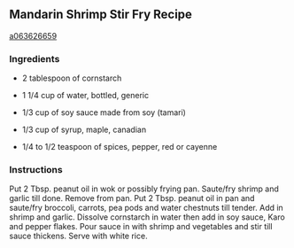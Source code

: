 ## Mandarin Shrimp Stir Fry Recipe

[a063626659](http://cookeatshare.com/recipes/mandarin-shrimp-stir-fry-53203)

### Ingredients

 - 2 tablespoon of cornstarch

 - 1 1/4 cup of water, bottled, generic

 - 1/3 cup of soy sauce made from soy (tamari)

 - 1/3 cup of syrup, maple, canadian

 - 1/4 to 1/2 teaspoon of spices, pepper, red or cayenne

### Instructions

Put 2 Tbsp. peanut oil in wok or possibly frying pan. Saute/fry shrimp and garlic till done. Remove from pan. Put 2 Tbsp. peanut oil in pan and saute/fry broccoli, carrots, pea pods and water chestnuts till tender. Add in shrimp and garlic. Dissolve cornstarch in water then add in soy sauce, Karo and pepper flakes. Pour sauce in with shrimp and vegetables and stir till sauce thickens. Serve with white rice.